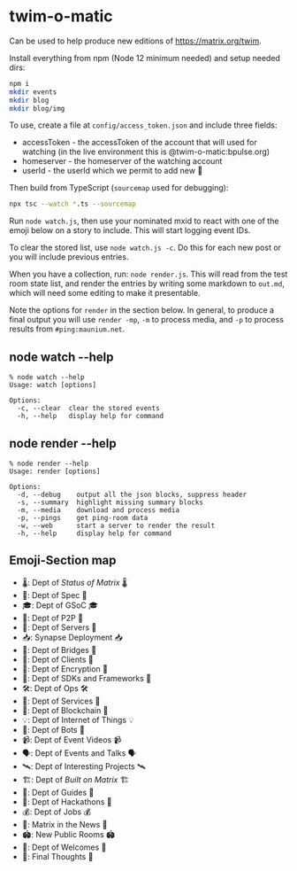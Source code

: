 # twim-o-matic

Can be used to help produce new editions of <https://matrix.org/twim>.

Install everything from npm (Node 12 minimum needed) and setup needed dirs:

```bash
npm i
mkdir events
mkdir blog
mkdir blog/img
```

To use, create a file at `config/access_token.json` and include three fields:

* accessToken - the accessToken of the account that will used for watching (in the live environment this is @twim-o-matic:bpulse.org)
* homeserver - the homeserver of the watching account
* userId - the userId which we permit to add new 👀

Then build from TypeScript (`sourcemap` used for debugging):

```bash
npx tsc --watch *.ts --sourcemap
```

Run `node watch.js`, then use your nominated mxid to react with one of the emoji below on a story to include. This will start logging event IDs.

To clear the stored list, use `node watch.js -c`. Do this for each new post or you will include previous entries.

When you have a collection, run: `node render.js`. This will read from the test room state list, and render the entries by writing some markdown to `out.md`, which will need some editing to make it presentable.

Note the options for `render` in the section below. In general, to produce a final output you will use `render -mp`, `-m` to process media, and `-p` to process results from `#ping:maunium.net`.

## node watch --help

```
% node watch --help
Usage: watch [options]

Options:
  -c, --clear  clear the stored events
  -h, --help   display help for command
```

## node render --help

```
% node render --help
Usage: render [options]

Options:
  -d, --debug    output all the json blocks, suppress header
  -s, --summary  highlight missing summary blocks
  -m, --media    download and process media
  -p, --pings    get ping-room data
  -w, --web      start a server to render the result
  -h, --help     display help for command
```

## Emoji-Section map

* 🌡️: Dept of *Status of Matrix* 🌡️
* 📜: Dept of Spec 📜
* 🎓️: Dept of GSoC 🎓️
* 👥: Dept of P2P 👥
* 🏢: Dept of Servers 🏢
* 📥️: Synapse Deployment 📥️
* 🌉: Dept of Bridges 🌉
* 📱: Dept of Clients 📱
* 🔐: Dept of Encryption 🔐
* 🧰: Dept of SDKs and Frameworks 🧰
* 🛠️: Dept of Ops 🛠
* 🚀: Dept of Services 🚀
* 🤷: Dept of Blockchain 🤷‍
* 💡: Dept of Internet of Things 💡
* 🤖: Dept of Bots 🤖
* 📹: Dept of Event Videos 📹
* 🗣️: Dept of Events and Talks 🗣️
* 🛰️: Dept of Interesting Projects 🛰️
* 🏗: Dept of *Built on Matrix* 🏗
* 🧭: Dept of Guides 🧭
* 🍕: Dept of Hackathons 🍕
* 💰️: Dept of Jobs 💰️
* 📰: Matrix in the News 📰
* 🏟: New Public Rooms 🏟
* 👐: Dept of Welcomes 👐
* 💭: Final Thoughts 💭